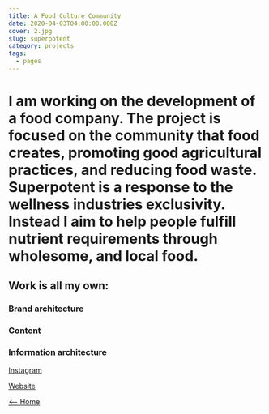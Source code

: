 ```yaml
---
title: A Food Culture Community
date: 2020-04-03T04:00:00.000Z
cover: 2.jpg
slug: superpotent
category: projects
tags:
  - pages
---
```

# I am working on the development of a food company. The project is focused on the community that food creates, promoting good agricultural practices, and reducing food waste. Superpotent is a response to the wellness industries exclusivity. Instead I aim to help people fulfill nutrient requirements through wholesome, and local food.

## Work is all my own:

### Brand architecture
### Content
### Information architecture


[Instagram](https://www.instagram.com/superpotent)

[Website](https://superpotent.world)

[<-- Home](https://romanceoffice.com)

